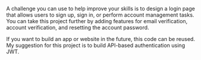 A challenge you can use to help improve your skills is to design a login page that allows users to sign up, sign in, or perform account management tasks. You can take this project further by adding features for email verification, account verification, and resetting the account password.

If you want to build an app or website in the future, this code can be reused. My suggestion for this project is to build API-based authentication using JWT.

